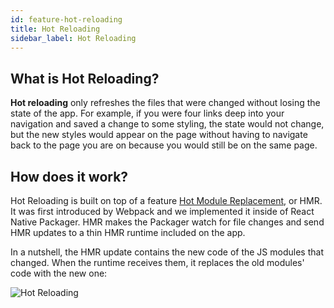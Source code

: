 ```yaml
---
id: feature-hot-reloading
title: Hot Reloading
sidebar_label: Hot Reloading
---
```


## What is Hot Reloading?
**Hot reloading** only refreshes the files that were changed without losing the state of the app. 
For example, if you were four links deep into your navigation and saved a change to some styling, 
the state would not change, but the new styles would appear on the page without having to navigate 
back to the page you are on because you would still be on the same page.

## How does it work?
Hot Reloading is built on top of a feature [Hot Module Replacement](https://webpack.github.io/docs/hot-module-replacement-with-webpack.html), or HMR. It was first introduced 
by Webpack and we implemented it inside of React Native Packager. HMR makes the Packager watch for 
file changes and send HMR updates to a thin HMR runtime included on the app.

In a nutshell, the HMR update contains the new code of the JS modules that changed. When the runtime 
receives them, it replaces the old modules' code with the new one:

![Hot Reloading](/img/features/hot-reloading.png)

<div class="custom-slant"></div>
